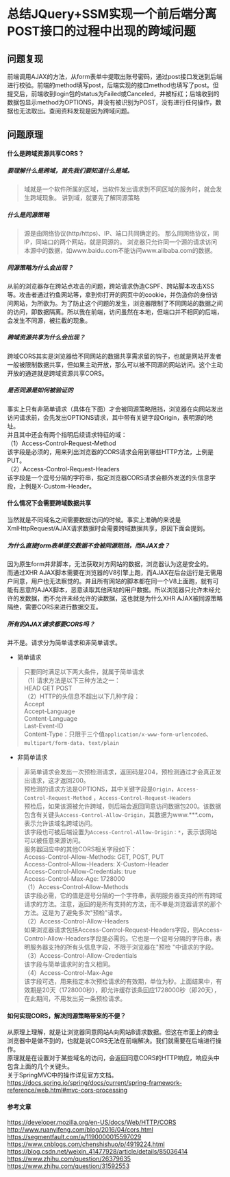 # 总结JQuery+SSM实现一个前后端分离POST接口的过程中出现的跨域问题
## 问题复现
前端调用AJAX的方法，从form表单中提取出账号密码，通过post接口发送到后端进行校验。前端的method填写post，后端实现的接口method也填写了post。但提交后，前端收到login包的status为Failed或Canceled，并被标红；后端收到的数据包显示method为OPTIONS，并没有被识别为POST，没有进行任何操作，数据也无法取出。查阅资料发现是因为跨域问题。
## 问题原理
#### 什么是跨域资源共享CORS？
##### 要理解什么是跨域，首先我们要知道什么是域。
> 域就是一个软件所属的区域，当软件发出请求到不同区域的服务时，就会发生跨域现象。
> 讲到域，就要先了解同源策略
##### 什么是同源策略
> 源是由网络协议(http/https)、IP、端口共同确定的。
> 那么同网络协议，同IP，同端口的两个网站，就是同源的。
> 浏览器只允许同一个源的请求访问本源中的数据，如www.baidu.com不能访问www.alibaba.com的数据。
##### 同源策略为什么会出现？
从前的浏览器存在跨站点攻击的问题，跨站请求伪造CSPF、跨站脚本攻击XSS等。攻击者通过钓鱼网站等，拿到你打开的网页中的cookie，并伪造你的身份访问网站，为所欲为。为了防止这个问题的发生，浏览器限制了不同网站的数据之间的访问，即数据隔离。所以我在前端，访问虽然在本地，但端口并不相同的后端，会发生不同源，被拦截的现象。
##### 跨域资源共享为什么会出现？  
跨域CORS其实是浏览器给不同网站的数据共享需求留的钩子，也就是网站开发者一般被限制数据共享，但如果主动开放，那么可以被不同源的网站访问。这个主动开放的通道就是跨域资源共享CORS。  
##### 是否同源是如何被验证的
事实上只有非简单请求（具体在下面）才会被同源策略阻挡，浏览器在向网站发出访问请求前，会先发出OPTIONS请求，其中带有关键字段Origin，表明源的地址。  
并且其中还会有两个指明后续请求特征的域：    
（1）Access-Control-Request-Method  
该字段是必须的，用来列出浏览器的CORS请求会用到哪些HTTP方法，上例是PUT。  
（2）Access-Control-Request-Headers  
该字段是一个逗号分隔的字符串，指定浏览器CORS请求会额外发送的头信息字段，上例是X-Custom-Header。  
#### 什么情况下会需要跨域数据共享
当然就是不同域名之间需要数据访问的时候。事实上准确的来说是XmlHttpRequest/AJAX请求数据时会需要跨域数据共享，原因下面会提到。  
##### 为什么直接form表单提交数据不会被同源阻挡，而AJAX会？
因为原生form并非脚本，无法获取对方网站的数据，浏览器认为这是安全的。    
而通过XHR AJAX脚本需要在浏览器的V8引擎上跑，而AJAX在后台运行是无需用户同意，用户也无法察觉的。并且所有网站的脚本都在同一个V8上面跑，就有可能有恶意的AJAX脚本，恶意读取其他网站的用户数据。所以浏览器只允许未经允许的发数据，而不允许未经允许的读数据，这也就是为什么XHR AJAX被同源策略隔绝，需要CORS来进行数据交互。  
##### 所有的AJAX请求都要CORS吗？  
并不是。请求分为简单请求和非简单请求。  
* 简单请求  
> 只要同时满足以下两大条件，就属于简单请求  
> （1) 请求方法是以下三种方法之一：  
>    HEAD    GET    POST  
> （2）HTTP的头信息不超出以下几种字段：  
>    Accept  
>    Accept-Language  
>    Content-Language  
>    Last-Event-ID  
>    Content-Type：只限于三个值` application/x-www-form-urlencoded `、` multipart/form-data `、` text/plain `  
* 非简单请求  
> 非简单请求会发出一次预检测请求，返回码是204，预检测通过才会真正发出请求，这才返回200。  
> 预检测的请求方法是OPTIONS，其中关键字段是` Origin `，` Access-Control-Request-Method ` ，` Access-Control-Request-Headers `  
> 预检后，如果该源被允许跨域，则后端会返回同意访问数据包200。该数据包含有关键头` Access-Control-Allow-Origin `，其数据为www.***.com，表示允许该域名跨域访问。  
> 该字段也可被后端设置为` Access-Control-Allow-Origin：* `，表示该网站可以被任意来源访问。  
> 服务器回应中的其他CORS相关字段如下：  
>   Access-Control-Allow-Methods: GET, POST, PUT  
>   Access-Control-Allow-Headers: X-Custom-Header  
>   Access-Control-Allow-Credentials: true  
>   Access-Control-Max-Age: 1728000   
> （1）Access-Control-Allow-Methods  
>   该字段必需，它的值是逗号分隔的一个字符串，表明服务器支持的所有跨域请求的方法。注意，返回的是所有支持的方法，而不单是浏览器请求的那个方法。这是为了避免多次"预检"请求。  
> （2）Access-Control-Allow-Headers  
>   如果浏览器请求包括Access-Control-Request-Headers字段，则Access-Control-Allow-Headers字段是必需的。它也是一个逗号分隔的字符串，表明服务器支持的所有头信息字段，不限于浏览器在"预检 "中请求的字段。  
> （3）Access-Control-Allow-Credentials  
>   该字段与简单请求时的含义相同。  
> （4）Access-Control-Max-Age  
>   该字段可选，用来指定本次预检请求的有效期，单位为秒。上面结果中，有效期是20天（1728000秒），即允许缓存该条回应1728000秒（即20天），在此期间，不用发出另一条预检请求。  
#### 如何实现CORS，解决同源策略带来的不便？  
从原理上理解，就是让浏览器同意网站A向网站B请求数据。但这在市面上的商业浏览器中是做不到的，也就是说CORS无法在前端解决。我们就需要在后端进行操作。  
原理就是在设置对于某些域名的访问，会返回同意CORS的HTTP响应，响应头中包含上面的几个关键头。  
关于SpringMVC中的操作详见官方文档。  
https://docs.spring.io/spring/docs/current/spring-framework-reference/web.html#mvc-cors-processing
#### 参考文章
https://developer.mozilla.org/en-US/docs/Web/HTTP/CORS  
http://www.ruanyifeng.com/blog/2016/04/cors.html  
https://segmentfault.com/a/1190000015597029   
https://www.cnblogs.com/chenshishuo/p/4919224.html  
https://blog.csdn.net/weixin_41477928/article/details/85036414  
https://www.zhihu.com/question/26379635  
https://www.zhihu.com/question/31592553  
